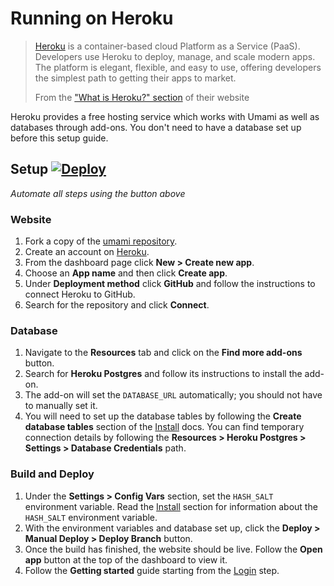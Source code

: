 # Running on Heroku

> [Heroku](https://www.heroku.com/) is a container-based cloud Platform as a Service (PaaS). Developers use Heroku to deploy, manage, and scale modern apps. The platform is elegant, flexible, and easy to use, offering developers the simplest path to getting their apps to market.
>
> From the ["What is Heroku?" section](https://www.heroku.com/about) of their website

Heroku provides a free hosting service which works with Umami as well as databases through add-ons.
You don't need to have a database set up before this setup guide.

## Setup [![Deploy](https://www.herokucdn.com/deploy/button.svg)](https://heroku.com/deploy?template=https://github.com/mikecao/umami)
_Automate all steps using the button above_

### Website

1. Fork a copy of the [umami repository](https://github.com/mikecao/umami).
1. Create an account on [Heroku](https://heroku.com/).
1. From the dashboard page click **New > Create new app**.
1. Choose an **App name** and then click **Create app**.
1. Under **Deployment method** click **GitHub** and follow the instructions to connect Heroku to GitHub.
1. Search for the repository and click **Connect**.

### Database

1. Navigate to the **Resources** tab and click on the **Find more add-ons** button.
1. Search for **Heroku Postgres** and follow its instructions to install the add-on.
1. The add-on will set the `DATABASE_URL` automatically; you should not have to manually set it.
1. You will need to set up the database tables by following the **Create database tables** section of the [Install](/docs/install) docs. You can find temporary connection details by following the **Resources > Heroku Postgres > Settings > Database Credentials** path.

### Build and Deploy

1. Under the **Settings > Config Vars** section, set the `HASH_SALT` environment variable. Read the [Install](/docs/install) section for information about the `HASH_SALT` environment variable.
1. With the environment variables and database set up, click the **Deploy > Manual Deploy > Deploy Branch** button.
1. Once the build has finished, the website should be live. Follow the **Open app** button at the top of the dashboard to view it.
1. Follow the **Getting started** guide starting from the [Login](/docs/login) step.
